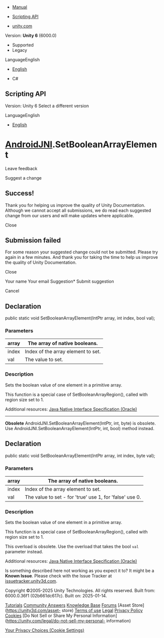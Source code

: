 [ ]()

  * [Manual](../Manual/index.html)
  * [Scripting API](../ScriptReference/index.html)

  * [unity.com](https://unity.com/)

Version: **Unity 6** (6000.0)

  * Supported
  * Legacy

LanguageEnglish

  * [English]()

  * C#

[ ](https://docs.unity3d.com)

## Scripting API

Version: Unity 6 Select a different version

LanguageEnglish

  * [English]()

#  [AndroidJNI](AndroidJNI.html).SetBooleanArrayElement

Leave feedback

Suggest a change

## Success!

Thank you for helping us improve the quality of Unity Documentation. Although
we cannot accept all submissions, we do read each suggested change from our
users and will make updates where applicable.

Close

## Submission failed

For some reason your suggested change could not be submitted. Please <a>try
again</a> in a few minutes. And thank you for taking the time to help us
improve the quality of Unity Documentation.

Close

Your name Your email Suggestion* Submit suggestion

Cancel

[ ]()

## Declaration

public static void SetBooleanArrayElement(IntPtr array, int index, bool val);

### Parameters

array | The array of native booleans.  
---|---  
index | Index of the array element to set.  
val | The value to set.  
  
### Description

Sets the boolean value of one element in a primitive array.

This function is a special case of SetBooleanArrayRegion(), called with region
size set to 1.  
  
Additional resources: [Java Native Interface Specification
(Oracle)](http://download.oracle.com/javase/1.5.0/docs/guide/jni/spec/jniTOC.html)

* * *

**Obsolete** AndroidJNI.SetBooleanArrayElement(IntPtr, int, byte) is obsolete.
Use AndroidJNI.SetBooleanArrayElement(IntPtr, int, bool) method instead.

## Declaration

public static void SetBooleanArrayElement(IntPtr array, int index, byte val);

### Parameters

array | The array of native booleans.  
---|---  
index | Index of the array element to set.  
val | The value to set - for 'true' use 1, for 'false' use 0.  
  
### Description

Sets the boolean value of one element in a primitive array.

This function is a special case of SetBooleanArrayRegion(), called with region
size set to 1.  
  
This overload is obsolete. Use the overload that takes the bool `val`
parameter instead.  
  
Additional resources: [Java Native Interface Specification
(Oracle)](http://download.oracle.com/javase/1.5.0/docs/guide/jni/spec/jniTOC.html)

Is something described here not working as you expect it to? It might be a
**Known Issue**. Please check with the Issue Tracker at
[issuetracker.unity3d.com](https://issuetracker.unity3d.com).

Copyright ©2005-2025 Unity Technologies. All rights reserved. Built from:
6000.0.36f1 (02b661dc617c). Built on: 2025-01-14.

[Tutorials](https://unity3d.com/learn) [Community
Answers](https://answers.unity3d.com) [Knowledge
Base](https://support.unity3d.com/hc/en-us)
[Forums](https://forum.unity3d.com) [Asset Store](https://unity3d.com/asset-
store) [Terms of use](https://docs.unity3d.com/Manual/TermsOfUse.html)
[Legal](https://unity.com/legal) [Privacy
Policy](https://unity.com/legal/privacy-policy)
[Cookies](https://unity.com/legal/cookie-policy) [Do Not Sell or Share My
Personal Information](https://unity.com/legal/do-not-sell-my-personal-
information)

[Your Privacy Choices (Cookie Settings)](javascript:void\(0\);)

